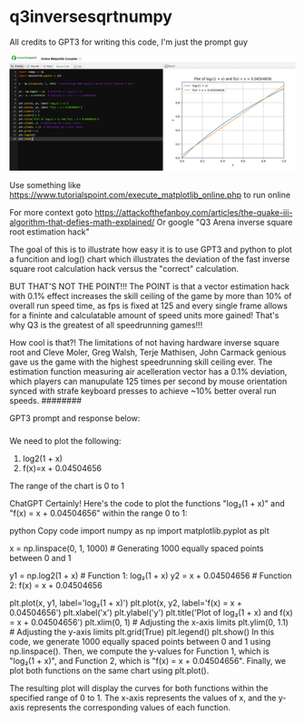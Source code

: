 # q3inversesqrtnumpy
All credits to GPT3 for writing this code, I'm just the prompt guy


![Img](q3isqrt.PNG "img")

Use something like https://www.tutorialspoint.com/execute_matplotlib_online.php to run online

For more context goto https://attackofthefanboy.com/articles/the-quake-iii-algorithm-that-defies-math-explained/
Or google "Q3 Arena inverse square root estimation hack" 

The goal of this is to illustrate how easy it is to use GPT3 and python to plot a funcition and log() chart which illustrates the deviation of the fast inverse square root calculation hack versus the "correct" calculation.

BUT THAT'S NOT THE POINT!!! The POINT is that a vector estimation hack with 0.1% effect increases the skill ceiling of the game by more than 10% of overall run speed time, as fps is fixed at 125 and every single frame allows for a fininte and calculatable amount of speed units more gained! That's why Q3 is the greatest of all speedrunning games!!! 

How cool is that?! The limitations of not having hardware inverse square root and Cleve Moler, Greg Walsh, Terje Mathisen, John Carmack genious gave us the game with the highest speedrunning skill ceiling ever. The estimation function measuring air acelleration vector has a 0.1% deviation, which players can manupulate 125 times per second by mouse orientation synced with strafe keyboard presses to achieve ~10% better overal run speeds.
########

GPT3 prompt and response below:

#####

We need to plot the following:

1. log2(1 + x) 
2. f(x)=x +  0.04504656 

The range of the chart is 0 to 1

ChatGPT
Certainly! Here's the code to plot the functions "log₂(1 + x)" and "f(x) = x + 0.04504656" within the range 0 to 1:

python
Copy code
import numpy as np
import matplotlib.pyplot as plt

x = np.linspace(0, 1, 1000)  # Generating 1000 equally spaced points between 0 and 1

y1 = np.log2(1 + x)  # Function 1: log₂(1 + x)
y2 = x + 0.04504656  # Function 2: f(x) = x + 0.04504656

plt.plot(x, y1, label='log₂(1 + x)')
plt.plot(x, y2, label='f(x) = x + 0.04504656')
plt.xlabel('x')
plt.ylabel('y')
plt.title('Plot of log₂(1 + x) and f(x) = x + 0.04504656')
plt.xlim(0, 1)  # Adjusting the x-axis limits
plt.ylim(0, 1.1)  # Adjusting the y-axis limits
plt.grid(True)
plt.legend()
plt.show()
In this code, we generate 1000 equally spaced points between 0 and 1 using np.linspace(). Then, we compute the y-values for Function 1, which is "log₂(1 + x)", and Function 2, which is "f(x) = x + 0.04504656". Finally, we plot both functions on the same chart using plt.plot().

The resulting plot will display the curves for both functions within the specified range of 0 to 1. The x-axis represents the values of x, and the y-axis represents the corresponding values of each function.
